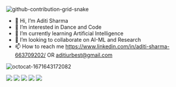 ![github-contribution-grid-snake](https://user-images.githubusercontent.com/63997962/213912935-eff2449b-ac9a-438b-92e7-65034109b1cf.svg)


- 👋 Hi, I’m Aditi Sharma
- 👀 I’m interested in Dance and Code
- 🌱 I’m currently learning Artificial Intelligence
- 💞️ I’m looking to collaborate on AI-ML and Research 
- 📫 How to reach me https://www.linkedin.com/in/aditi-sharma-663709202/ OR aditiurbest@gmail.com

![octocat-1671643172082](https://user-images.githubusercontent.com/63997962/208965868-19834276-32a5-4f34-b276-47938d1c2d95.png)


<!---
aditisharma132/aditisharma132 is a ✨ special ✨ repository because its `README.md` (this file) appears on your GitHub profile.
You can click the Preview link to take a look at your changes.
--->

[![](https://raw.githubusercontent.com/vn7n24fzkq/github-profile-summary-cards-example/master/profile-summary-card-output/tokyonight/0-profile-details.svg)](https://github.com/vn7n24fzkq/github-profile-summary-cards)
[![](https://raw.githubusercontent.com/vn7n24fzkq/github-profile-summary-cards-example/master/profile-summary-card-output/tokyonight/1-repos-per-language.svg)](https://github.com/vn7n24fzkq/github-profile-summary-cards) [![](https://raw.githubusercontent.com/vn7n24fzkq/github-profile-summary-cards-example/master/profile-summary-card-output/tokyonight/2-most-commit-language.svg)](https://github.com/vn7n24fzkq/github-profile-summary-cards)
[![](https://raw.githubusercontent.com/vn7n24fzkq/github-profile-summary-cards-example/master/profile-summary-card-output/tokyonight/3-stats.svg)](https://github.com/vn7n24fzkq/github-profile-summary-cards) [![](https://raw.githubusercontent.com/vn7n24fzkq/github-profile-summary-cards-example/master/profile-summary-card-output/tokyonight/4-productive-time.svg)](https://github.com/vn7n24fzkq/github-profile-summary-cards)
